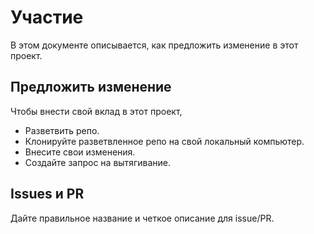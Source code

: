 #  Участие

В этом документе описывается, как предложить изменение в этот проект.

##  Предложить изменение

Чтобы внести свой вклад в этот проект,

- Разветвить репо.
- Клонируйте разветвленное репо на свой локальный компьютер.
- Внесите свои изменения.
- Создайте запрос на вытягивание.

##  Issues и PR

Дайте правильное название и четкое описание для
issue/PR.
